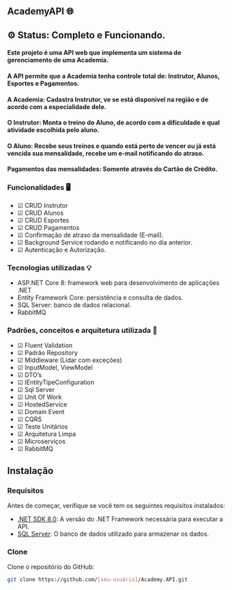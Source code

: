 ## AcademyAPI 🌐 

## ⚙️ Status: Completo e Funcionando.

#### Este projeto é uma API web que implementa um sistema de gerenciamento de uma Academia. 
#### A API permite que a Academia tenha controle total de: Instrutor, Alunos, Esportes e Pagamentos. 
#### A Academia: Cadastra Instrutor, ve se está disponivel na região e de acordo com a especialidade dele. 
#### O Instrutor: Monta o treino do Aluno, de acordo com a dificuldade e qual atividade escolhida pelo aluno. 
#### O Aluno: Recebe seus treinos e quando está perto de vencer ou já está vencida sua mensalidade, recebe um e-mail notificando do atraso. 
#### Pagamentos das mensalidades: Somente através do Cartão de Crédito. 

### Funcionalidades 🖥️  

- ☑ CRUD Instrutor 
- ☑ CRUD Alunos 
- ☑ CRUD Esportes 
- ☑ CRUD Pagamentos 
- ☑ Confirmação de atraso da mensalidade (E-mail). 
- ☑ Background Service rodando e notificando no dia anterior. 
- ☑ Autenticação e Autorização. 

### Tecnologias utilizadas 💡 

- ASP.NET Core 8: framework web para desenvolvimento de aplicações .NET 
- Entity Framework Core: persistência e consulta de dados. 
- SQL Server: banco de dados relacional. 
- RabbitMQ 

### Padrões, conceitos e arquitetura utilizada 📂 

- ☑ Fluent Validation 
- ☑ Padrão Repository 
- ☑ Middleware (Lidar com exceções) 
- ☑ InputModel, ViewModel 
- ☑ DTO’s 
- ☑ IEntityTipeConfiguration 
- ☑ Sql Server 
- ☑ Unit Of Work 
- ☑ HostedService 
- ☑ Domain Event 
- ☑ CQRS 
- ☑ Teste Unitários 
- ☑ Arquitetura Limpa 
- ☑ Microserviços 
- ☑ RabbitMQ 

## Instalação 

### Requisitos 

Antes de começar, verifique se você tem os seguintes requisitos instalados: 

- [.NET SDK 8.0](https://dotnet.microsoft.com/download/dotnet/8.0): A versão do .NET Framework necessária para executar a API. 
- [SQL Server](https://www.microsoft.com/en-us/sql-server): O banco de dados utilizado para armazenar os dados. 

### Clone 

Clone o repositório do GitHub: 

```bash 
git clone https://github.com/[seu-usuário]/Academy.API.git 

 

